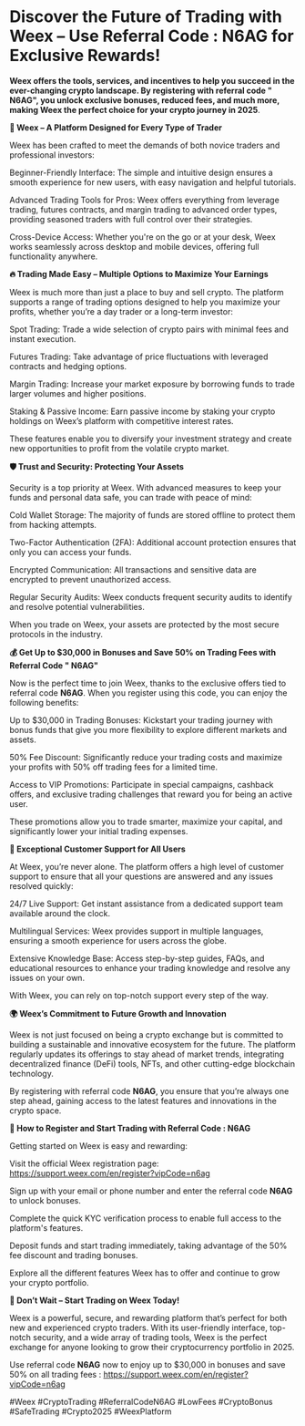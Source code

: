 # Discover the Future of  Trading with Weex – Use Referral Code :  N6AG for Exclusive Rewards!

**Weex offers the tools, services, and incentives to help you succeed in the ever-changing crypto landscape. By registering with referral code " N6AG", you unlock exclusive bonuses, reduced fees, and much more, making Weex the perfect choice for your crypto journey in 2025**.

**💼 Weex – A Platform Designed for Every Type of Trader**

Weex has been crafted to meet the demands of both novice traders and professional investors:

Beginner-Friendly Interface: The simple and intuitive design ensures a smooth experience for new users, with easy navigation and helpful tutorials.

Advanced Trading Tools for Pros: Weex offers everything from leverage trading, futures contracts, and margin trading to advanced order types, providing seasoned traders with full control over their strategies.

Cross-Device Access: Whether you're on the go or at your desk, Weex works seamlessly across desktop and mobile devices, offering full functionality anywhere.

**🔥 Trading Made Easy – Multiple Options to Maximize Your Earnings**

Weex is much more than just a place to buy and sell crypto. The platform supports a range of trading options designed to help you maximize your profits, whether you’re a day trader or a long-term investor:

Spot Trading: Trade a wide selection of crypto pairs with minimal fees and instant execution.

Futures Trading: Take advantage of price fluctuations with leveraged contracts and hedging options.

Margin Trading: Increase your market exposure by borrowing funds to trade larger volumes and higher positions.

Staking & Passive Income: Earn passive income by staking your crypto holdings on Weex’s platform with competitive interest rates.

These features enable you to diversify your investment strategy and create new opportunities to profit from the volatile crypto market.

**🛡️ Trust and Security: Protecting Your Assets**

Security is a top priority at Weex. With advanced measures to keep your funds and personal data safe, you can trade with peace of mind:

Cold Wallet Storage: The majority of funds are stored offline to protect them from hacking attempts.

Two-Factor Authentication (2FA): Additional account protection ensures that only you can access your funds.

Encrypted Communication: All transactions and sensitive data are encrypted to prevent unauthorized access.

Regular Security Audits: Weex conducts frequent security audits to identify and resolve potential vulnerabilities.

When you trade on Weex, your assets are protected by the most secure protocols in the industry.

**💰 Get Up to $30,000 in Bonuses and Save 50% on Trading Fees with Referral Code " N6AG"**

Now is the perfect time to join Weex, thanks to the exclusive offers tied to referral code **N6AG**. When you register using this code, you can enjoy the following benefits:

Up to $30,000 in Trading Bonuses: Kickstart your trading journey with bonus funds that give you more flexibility to explore different markets and assets.

50% Fee Discount: Significantly reduce your trading costs and maximize your profits with 50% off trading fees for a limited time.

Access to VIP Promotions: Participate in special campaigns, cashback offers, and exclusive trading challenges that reward you for being an active user.

These promotions allow you to trade smarter, maximize your capital, and significantly lower your initial trading expenses.

**🤝 Exceptional Customer Support for All Users**

At Weex, you’re never alone. The platform offers a high level of customer support to ensure that all your questions are answered and any issues resolved quickly:

24/7 Live Support: Get instant assistance from a dedicated support team available around the clock.

Multilingual Services: Weex provides support in multiple languages, ensuring a smooth experience for users across the globe.

Extensive Knowledge Base: Access step-by-step guides, FAQs, and educational resources to enhance your trading knowledge and resolve any issues on your own.

With Weex, you can rely on top-notch support every step of the way.

**🌍 Weex’s Commitment to Future Growth and Innovation**

Weex is not just focused on being a crypto exchange but is committed to building a sustainable and innovative ecosystem for the future. The platform regularly updates its offerings to stay ahead of market trends, integrating decentralized finance (DeFi) tools, NFTs, and other cutting-edge blockchain technology.

By registering with referral code **N6AG**, you ensure that you’re always one step ahead, gaining access to the latest features and innovations in the crypto space.

**🎯 How to Register and Start Trading with Referral Code : N6AG**

Getting started on Weex is easy and rewarding:

Visit the official Weex registration page:  https://support.weex.com/en/register?vipCode=n6ag

Sign up with your email or phone number and enter the referral code **N6AG** to unlock bonuses.

Complete the quick KYC verification process to enable full access to the platform's features.

Deposit funds and start trading immediately, taking advantage of the 50% fee discount and trading bonuses.

Explore all the different features Weex has to offer and continue to grow your crypto portfolio.

**📢 Don’t Wait – Start Trading on Weex Today!**

Weex is a powerful, secure, and rewarding platform that’s perfect for both new and experienced crypto traders. With its user-friendly interface, top-notch security, and a wide array of trading tools, Weex is the perfect exchange for anyone looking to grow their cryptocurrency portfolio in 2025.

Use referral code **N6AG** now to enjoy up to $30,000 in bonuses and save 50% on all trading fees : https://support.weex.com/en/register?vipCode=n6ag



#Weex #CryptoTrading #ReferralCodeN6AG #LowFees #CryptoBonus #SafeTrading #Crypto2025 #WeexPlatform

